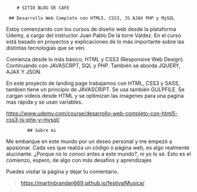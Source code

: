         # SITIO BLOG DE CAFE

     ## Desarrollo Web Completo con HTML5, CSS3, JS AJAX PHP y MySQL

Estoy comenzando con los cursos de diseño web desde la plataforma Udemy, a cargo del instructor Juan Pablo De la torre Valdez. En el curso está basado en proyectos y explicaciones de lo más importante sobre las distintas tecnologías que se ven.

Comienza desde lo más básico, HTML y CSS3 (Responsive Web Design). Continuando con JAVASCRPT, SQL y PHP. También se aborda JQUERY, AJAX Y JSON.

En este proyecto de landing page trabajamos con HTML, CSS3 y SASS, tambien tiene un principio de JAVASCRIPT. Se usa también GULPFILE. Se cargan videos desde HTML y se optimizan las imagenes para una pagina mas rápida y se usan variables.

https://www.udemy.com/course/desarrollo-web-completo-con-html5-css3-js-php-y-mysql/

            ## Sobre mi
Me embarque en este mundo por un deseo personal y me empezó a apasionar. Cada ves que realiza un código o página web, es algo realmente alucinante. ¿Porque no lo conocí antes a este mundo?, ni yo lo sé. Esto es el comienzo, espero, de algo con más desafíos y aprendizajes

Puedes visitar la página y dejar tu comentario.
> https://martinbrandan669.github.io/festivalMusica/
